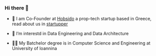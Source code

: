 ### Hi there 👋

- :office: I am Co-Founder at [Hobsido](https://hobsido.com/) a prop-tech startup based in Greece, read about us in [startupper](https://startupper.gr/slider/93546/hobsido-pos-mia-neaniki-startup-erchetai-na-allaxei-ta-dedomena-tou-ellinikou-real-estate/)

- 🔭 I’m interestd in Data Engineering and Data Architecture 


- :man_student: My Batchelor degree is in Computer Science and Engineering at University of Ioannina








<!--
**Georgemouts/Georgemouts** is a ✨ _special_ ✨ repository because its `README.md` (this file) appears on your GitHub profile.

Here are some ideas to get you started:

- 🔭 I’m currently working on ...
- 🌱 I’m currently learning ...
- 👯 I’m looking to collaborate on ...
- 🤔 I’m looking for help with ...
- 💬 Ask me about ...
- 📫 How to reach me: ...
- 😄 Pronouns: ...
- ⚡ Fun fact: ...
-->
